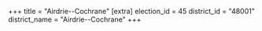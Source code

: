 +++
title = "Airdrie--Cochrane"
[extra]
election_id = 45
district_id = "48001"
district_name = "Airdrie--Cochrane"
+++
